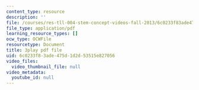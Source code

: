 ```yaml
---
content_type: resource
description: ''
file: /courses/res-tll-004-stem-concept-videos-fall-2013/6c0233f83ade475d1d2d53515e827056_AfQEEymfzaI.pdf
file_type: application/pdf
learning_resource_types: []
ocw_type: OCWFile
resourcetype: Document
title: 3play pdf file
uid: 6c0233f8-3ade-475d-1d2d-53515e827056
video_files:
  video_thumbnail_file: null
video_metadata:
  youtube_id: null
---
```

